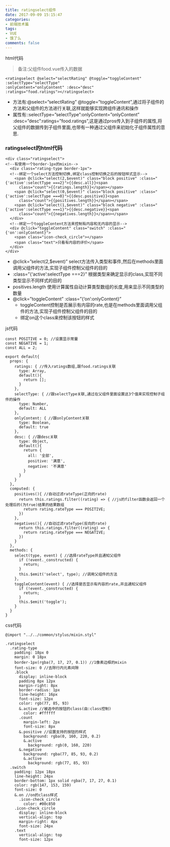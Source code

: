 ```yaml
---
title: ratingselect组件
date: 2017-09-09 15:15:47
categories:
- 前端技术篇
tags:
- VUE
- 饿了么
comments: false
---
```


html代码

> 备注:父组件food.vue传入的数据


```
<ratingselect @select="selectRating" @toggle="toggleContent" :selectType="selectType"
:onlyContent="onlyContent" :desc="desc"
:ratings="food.ratings"></ratingselect>
```

- 方法有:@select=”selectRating” @toggle=”toggleContent”,通过将子组件的方法和父组件的方法进行关联,这样就能够实现跨组件通讯和操作
- 属性有::selectType=”selectType”:onlyContent=”onlyContent” :desc=”desc”:ratings=”food.ratings”,这是通过pros传入到子组件的属性,将父组件的数据传到子组件里面,也带有一种通过父组件来初始化子组件属性的意思.

### ratingselect的html代码

```
<div class="ratingselect">
<!--有使用一个border-1px的mixin-->
  <div class="rating-type border-1px">
  <!--绑定一个select方法控制切换,绑定class控制切换之后的按钮样式显示-->
    <span @click="select(2,$event)" class="block positive" :class="{'active':selectType ===2}">{{desc.all}}<span
      class="count">{{ratings.length}}</span></span>
    <span @click="select(0,$event)" class="block positive" :class="{'active':selectType ===0}">{{desc.positive}}<span
      class="count">{{positives.length}}</span></span>
    <span @click="select(1,$event)" class="block negative" :class="{'active':selectType ===1}">{{desc.negative}}<span
      class="count">{{negatives.length}}</span></span>
  </div>
  <!--绑定一个toggleContent方法来控制有内容和无内容的显示-->
  <div @click="toggleContent" class="switch" :class="{'on':onlyContent}">
    <span class="icon-check_circle"></span>
    <span class="text">只看有内容的评价</span>
  </div>
</div>
```

- @click=”select(2,$event)” select方法传入类型和事件,然后在methods里面调用父组件的方法,实现子组件控制父组件的目的
- :class=”{‘active’:selectType ===2}” 根据类型来确定显示的class,实现不同类型显示不同样式的目的
- positives.length 使用计算属性自动计算类型数组的长度,用来显示不同类型的数量
- @click=”toggleContent” :class=”{‘on’:onlyContent}”
    - toggleContent控制是否展示有内容的rate,也是在methods里面调用父组件的方法,实现子组件控制父组件的目的
    - 绑定on这个class来控制该按钮的样式

js代码

```
const POSITIVE = 0; //设置显示常量
const NEGATIVE = 1;
const ALL = 2;

export default{
  props: {
    ratings: { //传入ratings数组,跟food.ratings关联
      type: Array,
      default(){
        return [];
      }
    },
    selectType: { //跟selectType关联,通过在父组件里面设置这3个值来实现控制子组件的操作
      type: Number,
      default: ALL
    },
    onlyContent: { //跟onlyContent关联
      type: Boolean,
      default: true
    },
    desc: { //跟desc关联
      type: Object,
      default(){
        return {
          all: '全部',
          positive: '满意',
          negative: '不满意'
        }
      }
    }
  },
  computed: {
    positives(){ //自动过滤rateType(正向的rate)
      return this.ratings.filter((rating) => { //js的filter函数会返回一个处理后的(为true)结果的结果数组
        return rating.rateType === POSITIVE;
      })
    },
    negatives(){ //自动过滤rateType(反向的rate)
      return this.ratings.filter((rating) => {
        return rating.rateType === NEGATIVE;
      })
    }
  },
  methods: {
    select(type, event) { //选择rateType并且通知父组件
      if (!event._constructed) {
        return;
      }
      this.$emit('select', type); //调用父组件的方法
    },
    toggleContent(event) { //选择是否显示有内容的rate,并且通知父组件
      if (!event._constructed) {
        return;
      }
      this.$emit('toggle');
    }
  }
}
```

css代码

```
@import "../../common/stylus/mixin.styl"

.ratingselect
  .rating-type
    padding: 18px 0
    margin: 0 18px
    border-1px(rgba(7, 17, 27, 0.1)) //1像素边框的mixin
    font-size: 0 //去除行内元素间隙
    .block
      display: inline-block
      padding 8px 12px
      margin-right: 8px
      border-radius: 1px
      line-height: 16px
      font-size: 12px
      color: rgb(77, 85, 93)
      &.active //被选中的按钮的class(由:class控制)
        color: #ffffff
      .count
        margin-left: 2px
        font-size: 8px
      &.positive //设置支持的按钮的样式
        background: rgba(0, 160, 220, 0.2)
        &.active
          background: rgb(0, 160, 220)
      &.negative
        background: rgba(77, 85, 93, 0.2)
        &.active
          background: rgb(77, 85, 93)
  .switch
    padding: 12px 18px
    line-height: 24px
    border-bottom: 1px solid rgba(7, 17, 27, 0.1)
    color: rgb(147, 153, 159)
    font-size: 0
    &.on //on的class样式
      .icon-check_circle
        color: #00c850
    .icon-check_circle
      display: inline-block
      vertical-align: top
      margin-right: 4px
      font-size: 24px
    .text
      vertical-align: top
      font-size: 12px
```
